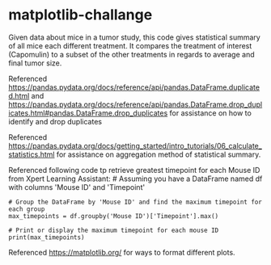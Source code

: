 # matplotlib-challange

Given data about mice in a tumor study, this code gives statistical summary of all mice each different treatment. It compares the treatment of interest (Capomulin) to a subset of the other treatments in regards to average and final tumor size. 

Referenced https://pandas.pydata.org/docs/reference/api/pandas.DataFrame.duplicated.html and https://pandas.pydata.org/docs/reference/api/pandas.DataFrame.drop_duplicates.html#pandas.DataFrame.drop_duplicates for assistance on how to identify and drop duplicates

Referenced https://pandas.pydata.org/docs/getting_started/intro_tutorials/06_calculate_statistics.html for assistance on aggregation method of statistical summary.

Referenced following code tp retrieve greatest timepoint for each Mouse ID from Xpert Learning Assistant:
    # Assuming you have a DataFrame named df with columns 'Mouse ID' and 'Timepoint'

    # Group the DataFrame by 'Mouse ID' and find the maximum timepoint for each group
    max_timepoints = df.groupby('Mouse ID')['Timepoint'].max()

    # Print or display the maximum timepoint for each mouse ID
    print(max_timepoints)

Referenced https://matplotlib.org/ for ways to format different plots. 
